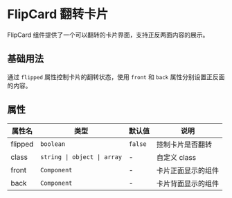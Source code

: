 # FlipCard 翻转卡片

FlipCard 组件提供了一个可以翻转的卡片界面，支持正反两面内容的展示。

## 基础用法

通过 `flipped` 属性控制卡片的翻转状态，使用 `front` 和 `back` 属性分别设置正反面的内容。

<demo vue="../demo/filpCard/basic.vue" github="https://github.com/Onion-L/onionl-ui/tree/main/packages/components/flipCard" />

## 属性

| 属性名 | 类型 | 默认值 | 说明 |
|--------|------|--------|------|
| flipped | `boolean` | `false` | 控制卡片是否翻转 |
| class | `string \| object \| array` | - | 自定义 class |
| front | `Component` | - | 卡片正面显示的组件 |
| back | `Component` | - | 卡片背面显示的组件 |

